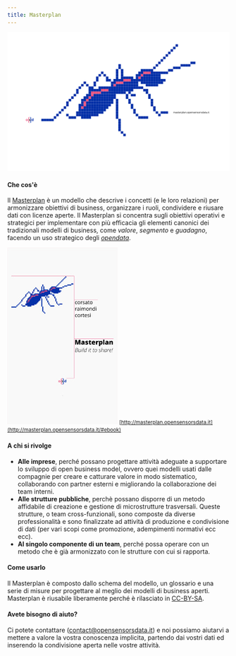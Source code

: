 ```yaml
---
title: Masterplan
---
```


[![Logo Masterplan](assets/img/work/proj-3/projectopendata.svg)](http://masterplan.opensensorsdata.it)

#### Che cos'è

Il [Masterplan](https://it.wikipedia.org/wiki/Masterplan_(urbanistica)#Definizione) è un modello che descrive i concetti (e le loro relazioni) per armonizzare obiettivi di business, organizzare i ruoli, condividere e riusare dati con licenze aperte. Il Masterplan si concentra sugli obiettivi operativi e strategici per implementare con più efficacia gli elementi canonici dei tradizionali modelli di business, come *valore*, *segmento* e *guadagno*, facendo un uso strategico degli [*opendata*](http://opendatahandbook.org/guide/it/).

[![Masterplan ebook](assets/img/work/proj-3/cover_icon.jpg)](http://masterplan.opensensorsdata.it/#ebook)
<small>[http://masterplan.opensensorsdata.it](http://masterplan.opensensorsdata.it/#ebook)</small>

#### A chi si rivolge

- **Alle imprese**, perché possano progettare attività adeguate a supportare lo sviluppo di open business model, ovvero quei modelli usati dalle compagnie per creare e catturare valore in modo sistematico, collaborando con partner esterni e migliorando la collaborazione dei team interni.  
- **Alle strutture pubbliche**, perchè possano disporre di un metodo affidabile di creazione e gestione di  microstrutture trasversali. Queste strutture, o team cross-funzionali, sono composte da diverse professionalità e sono finalizzate ad attività di produzione e condivisione di dati (per vari scopi come promozione, adempimenti normativi ecc ecc).
- **Al singolo componente di un team**, perché possa  operare con un metodo che è già armonizzato con le strutture con cui si rapporta.


#### Come usarlo

Il Masterplan è composto dallo schema del modello, un glossario e una serie di misure per progettare al meglio dei modelli di business aperti. Masterplan è riusabile liberamente perché è rilasciato in [CC-BY-SA](http://creativecommons.org/licenses/by-sa/4.0/).


#### Avete bisogno di aiuto?
Ci potete contattare (contact@opensensorsdata.it) e noi possiamo aiutarvi a mettere a valore la vostra conoscenza implicita, partendo dai vostri dati ed inserendo la condivisione aperta nelle vostre attività.